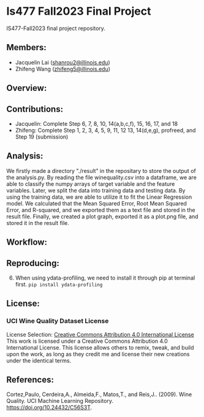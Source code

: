 # Is477 Fall2023 Final Project

IS477-Fall2023 final project repository.

## Members:

- Jacquelin Lai (shanrou2@illinois.edu)
- Zhifeng Wang (zhifeng5@illinois.edu)

## Overview:

## Contributions:

- Jacquelin: Complete Step 6, 7, 8, 10, 14(a,b,c,f), 15, 16, 17, and 18
- Zhifeng: Complete Step 1, 2, 3, 4, 5, 9, 11, 12 13, 14(d,e,g), profreed, and Step 19 (submission)

## Analysis:
We firstly made a directory "./result" in the repositary to store the output of the analysis.py. By reading the file winequality.csv into a dataframe, we are able to classify the numpy arrays of target variable and the feature variables. Later, we split the data into training data and testing data. By using the training data, we are able to utilize it to fit the Linear Regression model. We calculated that the Mean Squared Error, Root Mean Squared Error, and R-squared, and we exported them as a text file and stored in the result file. Finally, we created a plot graph, exported it as a plot.png file, and stored it in the result file.

## Workflow:

## Reproducing:

6. When using ydata-profiling, we need to install it through pip at terminal first.
    `pip install ydata-profiling`

## License:

### UCI Wine Quality Dataset License

License Selection: [Creative Commons Attribution 4.0 International License](https://creativecommons.org/licenses/by/4.0/legalcode)
This work is licensed under a Creative Commons Attribution 4.0 International License. This license allows others to remix, tweak, and build upon the work, as long as they credit me and license their new creations under the identical terms.

## References:

Cortez,Paulo, Cerdeira,A., Almeida,F., Matos,T., and Reis,J.. (2009). Wine Quality. UCI Machine Learning Repository. https://doi.org/10.24432/C56S3T.
